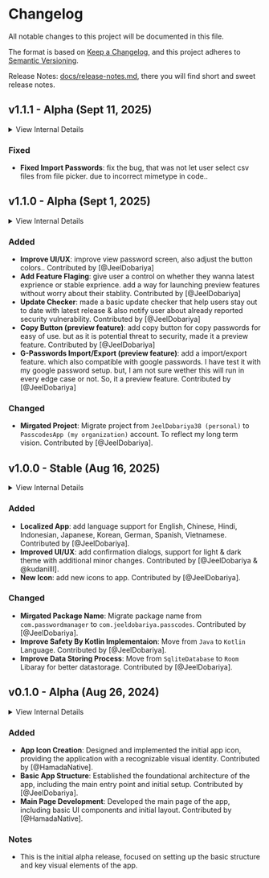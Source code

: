 # Changelog

All notable changes to this project will be documented in this file.

The format is based on [Keep a Changelog](https://keepachangelog.com/en/1.1.0/),
and this project adheres to [Semantic Versioning](https://semver.org/spec/v2.0.0.html).

Release Notes: [docs/release-notes.md](docs/release-notes.md), there you will find short and sweet release notes.


## v1.1.1 - Alpha (Sept 11, 2025)

<details>
  <summary>View Internal Details</summary>
  
  ```
  Pacakage Name = "com.jeeldobariya.passcodes"
  Min Android = 8.0 (API level 26)
  Max Android = 14 (API level 34)
  Version Code = 2
  Version Name = "v1.1.1-Alpha"
  Master Database Version = "v1"
  ```
</details>


### Fixed

- **Fixed Import Passwords**: fix the bug, that was not let user select csv files from file picker. due to incorrect mimetype in code..


## v1.1.0 - Alpha (Sept 1, 2025)

<details>
  <summary>View Internal Details</summary>
  
  ```
  Pacakage Name = "com.jeeldobariya.passcodes"
  Min Android = 8.0 (API level 26)
  Max Android = 14 (API level 34)
  Version Code = 2
  Version Name = "v1.1.0-Alpha"
  Master Database Version = "v1"
  ```
</details>


### Added

- **Improve UI/UX**: improve view password screen, also adjust the button colors.. Contributed by [@JeelDobariya]
- **Add Feature Flaging**: give user a control on whether they wanna latest exprience or stable exprience. add a way for launching preview features without worry about their stablity. Contributed by [@JeelDobariya]
- **Update Checker**: made a basic update checker that help users stay out to date with latest release & also notify user about already reported security vulnerability. Contributed by [@JeelDobariya]
- **Copy Button (preview feature)**: add copy button for copy passwords for easy of use. but as it is potential threat to security, made it a preview feature. Contributed by [@JeelDobariya]
- **G-Passwords Import/Export (preview feature)**: add a import/export feature. which also compatible with google passwords. I have test it with my google password setup. but, I am not sure wether this will run in every edge case or not. So, it a preview feature. Contributed by [@JeelDobariya]

### Changed

- **Mirgated Project**: Migrate project from `JeelDobariya38 (personal)` to `PasscodesApp (my organization)` account. To reflect my long term vision. Contributed by [@JeelDobariya].


## v1.0.0 - Stable (Aug 16, 2025)

<details>
  <summary>View Internal Details</summary>
  
  ```
  Pacakage Name = "com.jeeldobariya.passcodes"
  Min Android = 8.0 (API level 26)
  Max Android = 14 (API level 34)
  Version Code = 1
  Version Name = "v1.0.0-Stable"
  Master Database Version = "v1"
  ```
</details>

### Added

- **Localized App**: add language support for English, Chinese, Hindi, Indonesian, Japanese, Korean, German, Spanish, Vietnamese. Contributed by [@JeelDobariya].
- **Improved UI/UX**: add confirmation dialogs, support for light & dark theme with additional minor changes. Contributed by [@JeelDobariya & @kudanilll].
- **New Icon**: add new icons to app. Contributed by [@JeelDobariya].

### Changed

- **Mirgated Package Name**: Migrate package name from `com.passwordmanager` to `com.jeeldobariya.passcodes`. Contributed by [@JeelDobariya].
- **Improve Safety By Kotlin Implementaion**: Move from `Java` to `Kotlin` Language. Contributed by [@JeelDobariya].
- **Improve Data Storing Process**: Move from `SqliteDatabase` to `Room` Libaray for better datastorage. Contributed by [@JeelDobariya].


## v0.1.0 - Alpha (Aug 26, 2024)

<details>
  <summary>View Internal Details</summary>
  
  ```
  Pacakage Name = "com.passwordmanager"
  Min Android = 8.0 (API level 26)
  Max Android = 13 (API level 33)
  Version Code = 1
  Version Name = "0.1.0-Alpha"
  Master Database Version = "v1"
  ```
</details>

### Added

- **App Icon Creation**: Designed and implemented the initial app icon, providing the application with a recognizable visual identity. Contributed by [@HamadaNative].
- **Basic App Structure**: Established the foundational architecture of the app, including the main entry point and initial setup. Contributed by [@JeelDobariya].
- **Main Page Development**: Developed the main page of the app, including basic UI components and initial layout. Contributed by [@HamadaNative].

### Notes

- This is the initial alpha release, focused on setting up the basic structure and key visual elements of the app.
